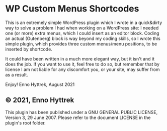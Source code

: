 # WP Custom Menus Shortcodes

 This is an extremely simple WordPress plugin which I wrote in a quick&dirty way to solve a problem I had when working on a WordPress site: I needed one (or more) extra menus, which I could insert as an editor block. Coding an actual (Gutenberg) block is way beyond my coding skills, so I wrote this simple plugin, which provides three custom menus/menu positions, to be inserted by shortcode.
 
 It could have been written in a much more elegant way, but it isn't and it does the job. If you want to use it, feel free to do so, but remember that by license I am not liable for any discomfort you, or your site, may suffer from as a result.
 
 Enjoy!
 Enno Hyttrek, August 2021
 
 © 2021, Enno Hyttrek
 ---
 This plugin has been published under a GNU GENERAL PUBLIC LICENSE, Version 3, 29 June 2007. Please refer to the document LICENSE in the plugin's root folder.
